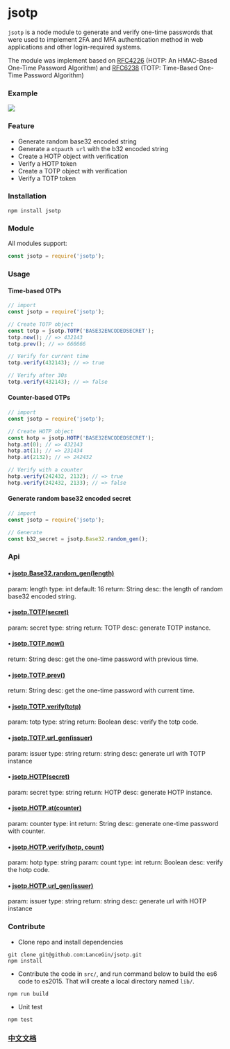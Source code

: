 # jsotp

`jsotp` is a node module to generate and verify one-time passwords that were used to implement 2FA and MFA authentication method in web applications and other login-required systems.

The module was implement based on [RFC4226](https://tools.ietf.org/html/rfc4226) (HOTP: An HMAC-Based One-Time Password Algorithm) and [RFC6238](https://tools.ietf.org/html/rfc6238) (TOTP: Time-Based One-Time Password Algorithm)

### Example

![](http://wx4.sinaimg.cn/large/89243dfbgy1fh3bz5e8bkj20rs0go460.jpg)

### Feature

* Generate random base32 encoded string
* Generate a `otpauth url` with the b32 encoded string
* Create a HOTP object with verification
* Verify a HOTP token
* Create a TOTP object with verification
* Verify a TOTP token

### Installation

```shell
npm install jsotp
```

### Module

All modules support:

```javascript
const jsotp = require('jsotp');
```

### Usage

#### Time-based OTPs

```javascript
// import
const jsotp = require('jsotp');

// Create TOTP object
const totp = jsotp.TOTP('BASE32ENCODEDSECRET');
totp.now(); // => 432143
totp.prev(); // => 666666

// Verify for current time
totp.verify(432143); // => true

// Verify after 30s
totp.verify(432143); // => false
```

#### Counter-based OTPs

```javascript
// import
const jsotp = require('jsotp');

// Create HOTP object
const hotp = jsotp.HOTP('BASE32ENCODEDSECRET');
hotp.at(0); // => 432143
hotp.at(1); // => 231434
hotp.at(2132); // => 242432

// Verify with a counter
hotp.verify(242432, 2132); // => true
hotp.verify(242432, 2133); // => false
```

#### Generate random base32 encoded secret

```javascript
// import
const jsotp = require('jsotp');

// Generate
const b32_secret = jsotp.Base32.random_gen();
```

### Api

#### • [jsotp.Base32.random_gen(length)](https://github.com/LanceGin/jsotp/blob/master/src/base32.js#L32)

param: length
type: int
default: 16
return: String
desc: the length of random base32 encoded string.

#### • [jsotp.TOTP(secret)](https://github.com/LanceGin/jsotp/blob/master/src/jsotp.js#L48)

param: secret
type: string
return: TOTP
desc: generate TOTP instance.

#### • [jsotp.TOTP.now()](https://github.com/LanceGin/jsotp/blob/master/src/totp.js#L38)

return: String
desc: get the one-time password with previous time.

#### • [jsotp.TOTP.prev()](https://github.com/LanceGin/jsotp/blob/master/src/totp.js#L46)

return: String
desc: get the one-time password with current time.

#### • [jsotp.TOTP.verify(totp)](https://github.com/LanceGin/jsotp/blob/master/src/totp.js#L70)

param: totp
type: string
return: Boolean
desc: verify the totp code.

#### • [jsotp.TOTP.url_gen(issuer)](https://github.com/LanceGin/jsotp/blob/master/src/totp.js#L94)

param: issuer
type: string
return: string
desc: generate url with TOTP instance

#### • [jsotp.HOTP(secret)](https://github.com/LanceGin/jsotp/blob/master/src/jsotp.js#L47)

param: secret
type: string
return: HOTP
desc: generate HOTP instance.

#### • [jsotp.HOTP.at(counter)](https://github.com/LanceGin/jsotp/blob/master/src/hotp.js#L24)

param: counter
type: int
return: String
desc: generate one-time password with counter.

#### • [jsotp.HOTP.verify(hotp, count)](https://github.com/LanceGin/jsotp/blob/master/src/hotp.js#L50)

param: hotp
type: string
param: count
type: int
return: Boolean
desc: verify the hotp code.

#### • [jsotp.HOTP.url_gen(issuer)](https://github.com/LanceGin/jsotp/blob/master/src/hotp.js#L69)

param: issuer
type: string
return: string
desc: generate url with HOTP instance

### Contribute

* Clone repo and install dependencies

```shell
git clone git@github.com:LanceGin/jsotp.git
npm install
```

* Contribute the code in `src/`, and run command below to build the es6 code to es2015. That will create a local directory named `lib/`.

```shell
npm run build
```

* Unit test

```shell
npm test
```

### [中文文档](docs/README_zh.md)

